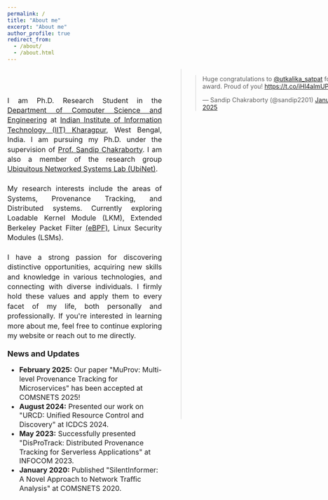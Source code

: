 ```yaml
---
permalink: /
title: "About me"
excerpt: "About me"
author_profile: true
redirect_from: 
  - /about/
  - /about.html
---
```

<div style="width: 70%; height: 900px; float:left;">
<p style="text-align: justify; font-size: 16px; line-height: 1.4;">
<!-- This is Utkalika Satapathy's home on the web! -->
<br><br>
I am Ph.D. Research Student in the <a href="https://cse.iitkgp.ac.in" target=_blank>Department of Computer Science and Engineering</a> at <a href="http://www.iitkgp.ac.in" target=_blank>Indian Institute of Information Technology (IIT) Kharagpur</a>, West Bengal, India. I am pursuing my Ph.D. under the supervision of <a href="https://cse.iitkgp.ac.in/~sandipc/index.html" target=_blank>Prof. Sandip Chakraborty</a>. I am also a member of the research group <a href="https://cse.iitkgp.ac.in/resgrp/ubinet/index.html" target=_blank>Ubiquitous Networked Systems Lab (UbiNet)</a>.
<br><br>
My research interests include the areas of Systems, Provenance Tracking, and Distributed systems. Currently exploring Loadable Kernel Module (LKM), Extended Berkeley Packet Filter <a href="https://ebpf.io/" target=_blank>(eBPF)</a>, Linux Security Modules (LSMs).
<br><br>
I have a strong passion for discovering distinctive opportunities, acquiring new skills and knowledge in various technologies, and connecting with diverse individuals. I firmly hold these values and apply them to every facet of my life, both personally and professionally. If you're interested in learning more about me, feel free to continue exploring my website or reach out to me directly.
</p>

<!-- I have joined at International Institute of Information Technology (IIIT) Bhubaneswar as an Assistant Professor in the Department of Computer Science. I earned my B.Tech. in Information Technology from the Silicon Institute of Technology (SIT), Odisha, in 2013, followed by my M.Tech. in Computer Science from IIIT Bhubaneswar in 2019. 
From 2013 to 2017, I worked at Infosys Ltd. as a Senior Systems Engineer, and from 2019 to 2021, I served as contractual faculty at College of Engineering and Technology, Bhubaneswar (CETB) now Odisha University of Technology and Research (OUTR).  -->
<!-- I am Ph.D. Research Student in the <a href="https://cse.iitkgp.ac.in" target=_blank>Department of Computer Science and Engineering</a> at <a href="http://www.iitkgp.ac.in" target=_blank>Indian Institute of Information Technology (IIT) Kharagpur</a>, West Bengal, India. I am pursuing my Ph.D. under the supervision of <a href="https://cse.iitkgp.ac.in/~sandipc/index.html" target=_blank>Prof. Sandip Chakraborty</a>. I am also a member of the research group <a href="https://cse.iitkgp.ac.in/resgrp/ubinet/index.html" target=_blank>Ubiquitous Networked Systems Lab (UbiNet)</a>.
<br><br> -->

<!-- My research focuses on computer systems, distributed systems, and observability, with a particular interest in provenance tracking, causality analysis, containerized microservices, and graph-based anomaly detection in large-scale distributed environments.

I have a strong passion for discovering distinctive opportunities, acquiring new skills and knowledge in various technologies, and connecting with diverse individuals. I firmly hold these values and apply them to every facet of my life, both personally and professionally. If you're interested in learning more about me, feel free to continue exploring my website or reach out to me directly. -->

<!-- I have published and presented my work at leading venues including IEEE INFOCOM, and COMSNETS, and my research has received support from the Indira Gandhi Centre for Atomic Research (IGCAR), Government of India, IEEE, and ACM. -->

<h2 style="font-size: 18px; margin-top: 20px; margin-bottom: 10px;">News and Updates</h2>
<ul style="font-size: 16px; line-height: 1.3;">
  <li><strong>February 2025:</strong> Our paper "MuProv: Multi-level Provenance Tracking for Microservices" has been accepted at COMSNETS 2025!</li>
  <li><strong>August 2024:</strong> Presented our work on "URCD: Unified Resource Control and Discovery" at ICDCS 2024.</li>
  <li><strong>May 2023:</strong> Successfully presented "DisProTrack: Distributed Provenance Tracking for Serverless Applications" at INFOCOM 2023.</li>
  <li><strong>January 2020:</strong> Published "SilentInformer: A Novel Approach to Network Traffic Analysis" at COMSNETS 2020.</li>
</ul>
</div>
<div style="border-left: 1px solid lightgrey; height: 800px; position: absolute; left: 65%;"></div>
<div style="width: 40%; height: 900px; position: absolute; left: 66%;">
<!-- <blockquote class="twitter-tweet" data-width="400" data-height="500" data-theme="light"><p lang="en" dir="ltr">Here is a video teaser of DisProTrack, our INFOCOM 2023 paper on Distributed Provenance Tracking for Serverless Applications. <a href="https://t.co/UvI6EIjK0P">https://t.co/UvI6EIjK0P</a><a href="https://twitter.com/utkalika_satpat?ref_src=twsrc%5Etfw">@utkalika_satpat</a> <a href="https://twitter.com/subhrendu_subho?ref_src=twsrc%5Etfw">@subhrendu_subho</a></p>&mdash; UbiNet: Ubiquitous Networked Systems Lab (@ubinetiitkgp) <a href="https://twitter.com/ubinetiitkgp/status/1663772443180437505?ref_src=twsrc%5Etfw">May 31, 2023</a></blockquote> <script async src="https://platform.twitter.com/widgets.js" charset="utf-8"></script> -->

<blockquote class="twitter-tweet"><p lang="en" dir="ltr">Huge congratulations to <a href="https://twitter.com/utkalika_satpat?ref_src=twsrc%5Etfw">@utkalika_satpat</a> for the award. Proud of you! <a href="https://t.co/iHl4almUPe">https://t.co/iHl4almUPe</a></p>&mdash; Sandip Chakraborty (@sandip2201) <a href="https://twitter.com/sandip2201/status/1877416246200652223?ref_src=twsrc%5Etfw">January 9, 2025</a></blockquote> <script async src="https://platform.twitter.com/widgets.js" charset="utf-8"></script>

<!--<a class="twitter-timeline" data-width="400" data-height="500" data-theme="light" href="https://twitter.com/ubinetiitkgp?ref_src=twsrc%5Etfw">Tweets by ubinetiitkgp</a> <script async src="https://platform.twitter.com/widgets.js" charset="utf-8"></script>-->
</div>

<!--
<a class="twitter-timeline" href="https://twitter.com/utkalika_satpat?ref_src=twsrc%5Etfw">Tweets by utkalika_satpat</a> <script async src="https://platform.twitter.com/widgets.js" charset="utf-8"></script>

<iframe width="560" height="315" src="https://www.youtube.com/embed/0nJBD3hPIpA" title="YouTube video player" frameborder="0" allow="accelerometer; autoplay; clipboard-write; encrypted-media; gyroscope; picture-in-picture; web-share" allowfullscreen></iframe>
-->